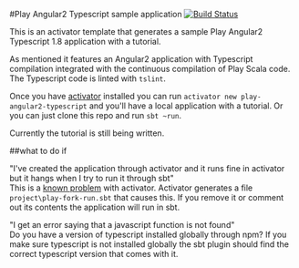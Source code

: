 #Play Angular2 Typescript sample application [![Build Status](https://travis-ci.org/joost-de-vries/play-angular2-typescript.png?branch=master)](https://travis-ci.org/joost-de-vries/play-angular2-typescript)

This is an activator template that generates a sample Play Angular2 Typescript 1.8 application with a tutorial.

As mentioned it features an Angular2 application with Typescript compilation integrated with the continuous compilation of Play Scala code. The Typescript code is linted with `tslint`.

Once you have [activator](https://www.typesafe.com/community/core-tools/activator-and-sbt) installed you can run `activator new play-angular2-typescript` and you'll have a local application with a tutorial. Or you can just clone this repo and run `sbt ~run`.

Currently the tutorial is still being written. 


##what to do if

"I've created the application through activator and it runs fine in activator but it hangs when I try to run it through sbt"  
This is a [known problem](https://github.com/typesafehub/activator/issues/1036) with activator. Activator generates a file `project\play-fork-run.sbt` that causes this. If you remove it or comment out its contents the application will run in sbt.

"I get an error saying that a javascript function is not found"  
Do you have a version of typescript installed globally through npm? If you make sure typescript is not installed globally the sbt plugin should find the correct typescript version that comes with it.

